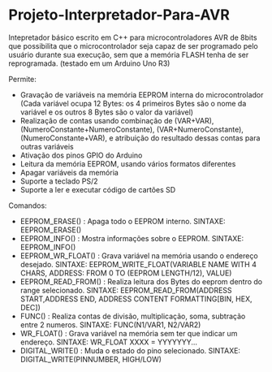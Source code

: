 # Projeto-Interpretador-Para-AVR
Intepretador básico escrito em C++ para microcontroladores AVR de 8bits que possibilita que o microcontrolador seja capaz de ser programado pelo usuário durante sua execução, sem que a memória FLASH tenha de ser reprogramada. 
(testado em um Arduino Uno R3)

Permite:
- Gravação de variáveis na memória EEPROM interna do microcontrolador (Cada variável ocupa 12 Bytes: os 4 primeiros Bytes são o nome da variável e os outros 8 Bytes são o valor da variável)
- Realização de contas usando combinação de (VAR+VAR), (NumeroConstante+NumeroConstante), (VAR+NumeroConstante), (NumeroConstante+VAR), e atribuição do resultado dessas contas para outras variáveis
- Ativação dos pinos GPIO do Arduino
- Leitura da memória EEPROM, usando vários formatos diferentes
- Apagar variáveis da memória
- Suporte a teclado PS/2
- Suporte a ler e executar código de cartões SD


Comandos:
- EEPROM_ERASE()       : Apaga todo o EEPROM interno. SINTAXE: EEPROM_ERASE() 
- EEPROM_INFO()        : Mostra informações sobre o EEPROM. SINTAXE: EEPROM_INFO()
- EEPROM_WR_FLOAT()    : Grava variável na memória usando o endereço desejado. SINTAXE: EEPROM_WRITE_FLOAT(VARIABLE NAME WITH 4 CHARS, ADDRESS: FROM 0 TO (EEPROM LENGTH/12), VALUE)
- EEPROM_READ_FROM()   : Realiza leitura dos Bytes do eeprom dentro do range selecionado. SINTAXE: EEPROM_READ_FROM(ADDRESS START,ADDRESS END, ADDRESS CONTENT FORMATTING[BIN, HEX, DEC])
- FUNC()               : Realiza contas de divisão, multiplicação, soma, subtração entre 2 numeros. SINTAXE: FUNC(N1/VAR1, N2/VAR2)
- WR_FLOAT()           : Grava variável na memória sem ter que indicar um endereço. SINTAXE: WR_FLOAT XXXX = YYYYYYY... 
- DIGITAL_WRITE()      : Muda o estado do pino selecionado. SINTAXE: DIGITAL_WRITE(PINNUMBER, HIGH/LOW)
